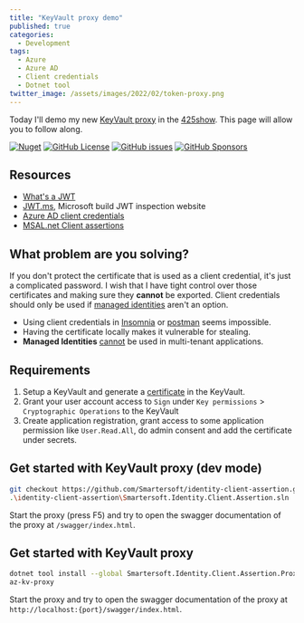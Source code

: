 ```yaml
---
title: "KeyVault proxy demo"
published: true
categories:
  - Development
tags:
  - Azure
  - Azure AD
  - Client credentials
  - Dotnet tool
twitter_image: /assets/images/2022/02/token-proxy.png
---
```


Today I'll demo my new [KeyVault proxy](https://svrooij.io/2022/02/04/token-proxy/) in the [425show](https://www.twitch.tv/425show).
This page will allow you to follow along.

<!--more-->

[![Nuget](https://img.shields.io/nuget/v/Smartersoft.Identity.Client.Assertion.Proxy?logoColor=00a880&style=for-the-badge)](https://www.nuget.org/packages/Smartersoft.Identity.Client.Assertion.Proxy/)
[![GitHub License](https://img.shields.io/github/license/Smartersoft/identity-client-assertion?style=for-the-badge)](https://github.com/Smartersoft/identity-client-assertion/blob/main/LICENSE.txt)
[![GitHub issues](https://img.shields.io/github/issues/Smartersoft/identity-client-assertion?style=for-the-badge)](https://github.com/Smartersoft/identity-client-assertion/issues)
[![GitHub Sponsors](https://img.shields.io/github/sponsors/svrooij?label=Github%20Sponsors&style=for-the-badge)](https://github.com/sponsors/svrooij/)

## Resources

- [What's a JWT](https://jwt.io/introduction)
- [JWT.ms](https://jwt.ms), Microsoft build JWT inspection website
- [Azure AD client credentials](https://docs.microsoft.com/en-us/azure/active-directory/develop/active-directory-certificate-credentials)
- [MSAL.net Client assertions](https://docs.microsoft.com/en-us/azure/active-directory/develop/msal-net-client-assertions)

## What problem are you solving?

If you don't protect the certificate that is used as a client credential, it's just a complicated password. I wish that I have tight control over those certificates and making sure they **cannot** be exported. Client credentials should only be used if [managed identities](https://docs.microsoft.com/en-us/azure/active-directory/managed-identities-azure-resources/overview) aren't an option.

- Using client credentials in [Insomnia](https://insomnia.rest/) or [postman](https://www.postman.com/downloads/) seems impossible.
- Having the certificate locally makes it vulnerable for stealing.
- **Managed Identities** [cannot](https://docs.microsoft.com/en-us/azure/active-directory/managed-identities-azure-resources/managed-identities-faq#can-i-use-a-managed-identity-to-access-a-resource-in-a-different-directorytenant) be used in multi-tenant applications.

## Requirements

1. Setup a KeyVault and generate a [certificate](https://github.com/Smartersoft/identity-client-assertion/blob/main/docs/Smartersoft.Identity.Client.Assertion.md#creating-a-certificate-in-keyvault) in the KeyVault.
2. Grant your user account access to `Sign` under `Key permissions` > `Cryptographic Operations` to the KeyVault
3. Create application registration, grant access to some application permission like `User.Read.All`, do admin consent and add the certificate under secrets.

## Get started with KeyVault proxy (dev mode)

```bash
git checkout https://github.com/Smartersoft/identity-client-assertion.git
.\identity-client-assertion\Smartersoft.Identity.Client.Assertion.sln
```

Start the proxy (press F5) and try to open the swagger documentation of the proxy at `/swagger/index.html`.

## Get started with KeyVault proxy

```bash
dotnet tool install --global Smartersoft.Identity.Client.Assertion.Proxy
az-kv-proxy
```

Start the proxy and try to open the swagger documentation of the proxy at `http://localhost:{port}/swagger/index.html`.
